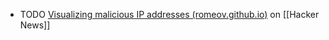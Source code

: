 - TODO [Visualizing malicious IP addresses (romeov.github.io)](https://news.ycombinator.com/item?id=40164337) on [[Hacker News]]